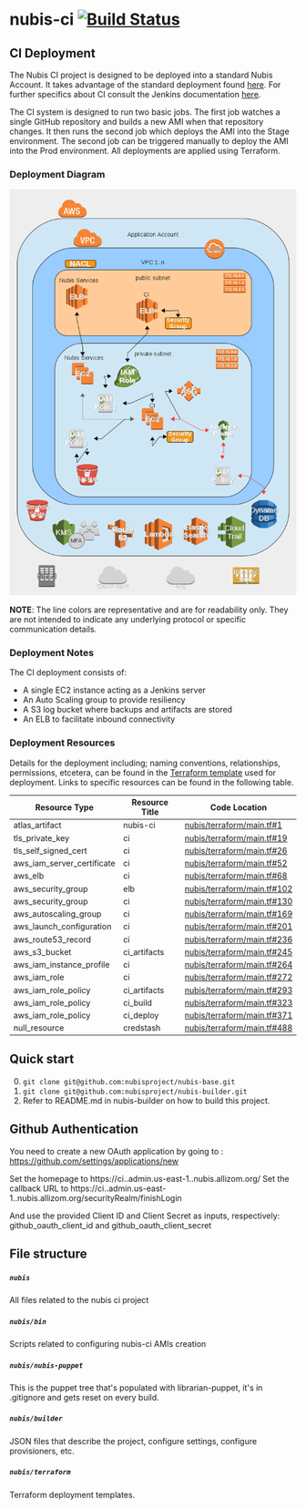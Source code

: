 ﻿# nubis-ci [![Build Status](https://travis-ci.org/nubisproject/nubis-ci.svg?branch=master)](https://travis-ci.org/nubisproject/nubis-ci)

## CI Deployment
The Nubis CI project is designed to be deployed into a standard Nubis Account. It takes advantage of the standard deployment found [here](https://github.com/nubisproject/nubis-docs/blob/master/DEPLOYMENT_OVERVIEW.md). For further specifics about CI consult the Jenkins documentation [here](https://jenkins.io/doc/).

The CI system is designed to run two basic jobs. The first job watches a single GitHub repository and builds a new AMI when that repository changes. It then runs the second job which deploys the AMI into the Stage environment. The second job can be triggered manually to deploy the AMI into the Prod environment. All deployments are applied using Terraform.

### Deployment Diagram
![Deployment Diagram](media/Nubis_CI_Diagram.png "Deployment Diagram")

**NOTE**: The line colors are representative and are for readability only. They are not intended to indicate any underlying protocol or specific communication details.

### Deployment Notes
The CI deployment consists of:
 - A single EC2 instance acting as a Jenkins server
 - An Auto Scaling group to provide resiliency
 - A S3 log bucket where backups and artifacts are stored
 - An ELB to facilitate inbound connectivity

### Deployment Resources
Details for the deployment including; naming conventions, relationships, permissions, etcetera, can be found in the [Terraform template](nubis/terraform/main.tf) used for deployment. Links to specific resources can be found in the following table.

|Resource Type|Resource Title|Code Location|
|-------------|--------------|-------------|
|atlas_artifact|nubis-ci|[nubis/terraform/main.tf#1](nubis/terraform/main.tf#1)|
|tls_private_key|ci|[nubis/terraform/main.tf#19](nubis/terraform/main.tf#19)|
|tls_self_signed_cert|ci|[nubis/terraform/main.tf#26](nubis/terraform/main.tf#26)|
|aws_iam_server_certificate|ci|[nubis/terraform/main.tf#52](nubis/terraform/main.tf#52)|
|aws_elb|ci|[nubis/terraform/main.tf#68](nubis/terraform/main.tf#68)|
|aws_security_group|elb|[nubis/terraform/main.tf#102](nubis/terraform/main.tf#102)|
|aws_security_group|ci|[nubis/terraform/main.tf#130](nubis/terraform/main.tf#130)|
|aws_autoscaling_group|ci|[nubis/terraform/main.tf#169](nubis/terraform/main.tf#169)|
|aws_launch_configuration|ci|[nubis/terraform/main.tf#201](nubis/terraform/main.tf#201)|
|aws_route53_record|ci|[nubis/terraform/main.tf#236](nubis/terraform/main.tf#236)|
|aws_s3_bucket|ci_artifacts|[nubis/terraform/main.tf#245](nubis/terraform/main.tf#245)|
|aws_iam_instance_profile|ci|[nubis/terraform/main.tf#264](nubis/terraform/main.tf#264)|
|aws_iam_role|ci|[nubis/terraform/main.tf#272](nubis/terraform/main.tf#272)|
|aws_iam_role_policy|ci_artifacts|[nubis/terraform/main.tf#293](nubis/terraform/main.tf#293)|
|aws_iam_role_policy|ci_build|[nubis/terraform/main.tf#323](nubis/terraform/main.tf#323)|
|aws_iam_role_policy|ci_deploy|[nubis/terraform/main.tf#371](nubis/terraform/main.tf#371)|
|null_resource|credstash|[nubis/terraform/main.tf#488](nubis/terraform/main.tf#488)|

## Quick start
0. `git clone git@github.com:nubisproject/nubis-base.git`
0. `git clone git@github.com:nubisproject/nubis-builder.git`
0. Refer to README.md in nubis-builder on how to build this project.

## Github Authentication

You need to create a new OAuth application by going to : https://github.com/settings/applications/new

Set the homepage to https://ci.<application>.admin.us-east-1.<account>.nubis.allizom.org/
Set the callback URL to https://ci.<application>.admin.us-east-1.<account>.nubis.allizom.org/securityRealm/finishLogin

And use the provided Client ID and Client Secret as inputs, respectively: github_oauth_client_id and github_oauth_client_secret

## File structure

##### `nubis`
All files related to the nubis ci project

##### `nubis/bin`
Scripts related to configuring nubis-ci AMIs creation

##### `nubis/nubis-puppet`
This is the puppet tree that's populated with librarian-puppet, it's in .gitignore and gets reset on every build.

##### `nubis/builder`
JSON files that describe the project, configure settings, configure provisioners, etc.

##### `nubis/terraform`
Terraform deployment templates.
